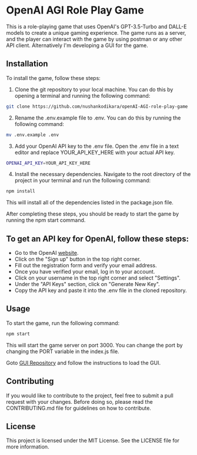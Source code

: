 # OpenAI AGI Role Play Game

This is a role-playing game that uses OpenAI's GPT-3.5-Turbo and DALL-E models to create a unique gaming experience. The game runs as a server, and the player can interact with the game by using postman or any other API client. Alternatively I'm developing a GUI for the game.

## Installation

To install the game, follow these steps:

1. Clone the git repository to your local machine. You can do this by opening a terminal and running the following command:

```bash
git clone https://github.com/nushankodikara/openAI-AGI-role-play-game
```

2. Rename the .env.example file to .env. You can do this by running the following command:

```bash
mv .env.example .env
```

3. Add your OpenAI API key to the .env file. Open the .env file in a text editor and replace YOUR_API_KEY_HERE with your actual API key.

```bash
OPENAI_API_KEY=YOUR_API_KEY_HERE
```

4. Install the necessary dependencies. Navigate to the root directory of the project in your terminal and run the following command:

```bash
npm install
```

This will install all of the dependencies listed in the package.json file.

After completing these steps, you should be ready to start the game by running the npm start command.

## To get an API key for OpenAI, follow these steps:

-   Go to the OpenAI [website](https://platform.openai.com/account/api-keys).
-   Click on the "Sign up" button in the top right corner.
-   Fill out the registration form and verify your email address.
-   Once you have verified your email, log in to your account.
-   Click on your username in the top right corner and select "Settings".
-   Under the "API Keys" section, click on "Generate New Key".
-   Copy the API key and paste it into the .env file in the cloned repository.

## Usage

To start the game, run the following command:

```bash
npm start
```

This will start the game server on port 3000. You can change the port by changing the PORT variable in the index.js file.

Goto [GUI Repository](https://github.com/nushankodikara/openAI-AGI-role-play-game-GUI) and follow the instructions to load the GUI.

## Contributing

If you would like to contribute to the project, feel free to submit a pull request with your changes. Before doing so, please read the CONTRIBUTING.md file for guidelines on how to contribute.

## License

This project is licensed under the MIT License. See the LICENSE file for more information.
